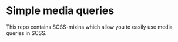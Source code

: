 # Simple media queries
This repo contains SCSS-mixins which allow you to easily use media queries in SCSS. 
